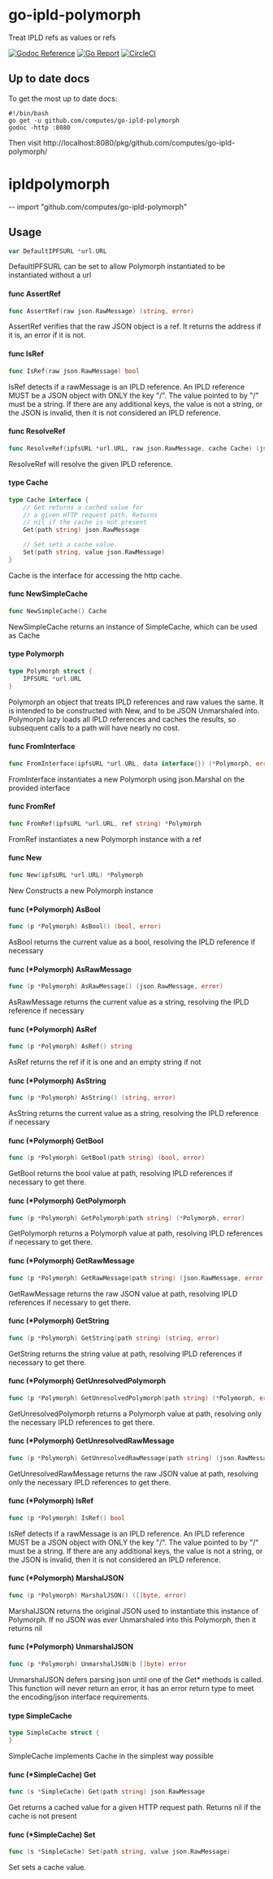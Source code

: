 # go-ipld-polymorph
Treat IPLD refs as values or refs

[![Godoc Reference](https://img.shields.io/badge/godoc-reference-blue.svg)](https://godoc.org/github.com/computes/go-ipld-polymorph)
[![Go Report](https://img.shields.io/badge/go%20report-A%2B-brightgreen.svg)](https://goreportcard.com/report/github.com/computes/go-ipld-polymorph)
[![CircleCI](https://circleci.com/gh/computes/go-ipld-polymorph.svg?style=svg&circle-token=7d137619c8280f992c2286fe3af2fac1ca3adbce)](https://circleci.com/gh/computes/go-ipld-polymorph)
## Up to date docs

To get the most up to date docs:

```shell
#!/bin/bash
go get -u github.com/computes/go-ipld-polymorph
godoc -http :8080
```

Then visit http://localhost:8080/pkg/github.com/computes/go-ipld-polymorph/

# ipldpolymorph
--
    import "github.com/computes/go-ipld-polymorph"


## Usage

```go
var DefaultIPFSURL *url.URL
```
DefaultIPFSURL can be set to allow Polymorph instantiated to be instantiated
without a url

#### func  AssertRef

```go
func AssertRef(raw json.RawMessage) (string, error)
```
AssertRef verifies that the raw JSON object is a ref. It returns the address if
it is, an error if it is not.

#### func  IsRef

```go
func IsRef(raw json.RawMessage) bool
```
IsRef detects if a rawMessage is an IPLD reference. An IPLD reference MUST be a
JSON object with ONLY the key "/". The value pointed to by "/" must be a string.
If there are any additional keys, the value is not a string, or the JSON is
invalid, then it is not considered an IPLD reference.

#### func  ResolveRef

```go
func ResolveRef(ipfsURL *url.URL, raw json.RawMessage, cache Cache) (json.RawMessage, error)
```
ResolveRef will resolve the given IPLD reference.

#### type Cache

```go
type Cache interface {
	// Get returns a cached value for
	// a given HTTP request path. Returns
	// nil if the cache is not present
	Get(path string) json.RawMessage

	// Set sets a cache value.
	Set(path string, value json.RawMessage)
}
```

Cache is the interface for accessing the http cache.

#### func  NewSimpleCache

```go
func NewSimpleCache() Cache
```
NewSimpleCache returns an instance of SimpleCache, which can be used as Cache

#### type Polymorph

```go
type Polymorph struct {
	IPFSURL *url.URL
}
```

Polymorph an object that treats IPLD references and raw values the same. It is
intended to be constructed with New, and to be JSON Unmarshaled into. Polymorph
lazy loads all IPLD references and caches the results, so subsequent calls to a
path will have nearly no cost.

#### func  FromInterface

```go
func FromInterface(ipfsURL *url.URL, data interface{}) (*Polymorph, error)
```
FromInterface instantiates a new Polymorph using json.Marshal on the provided
interface

#### func  FromRef

```go
func FromRef(ipfsURL *url.URL, ref string) *Polymorph
```
FromRef instantiates a new Polymorph instance with a ref

#### func  New

```go
func New(ipfsURL *url.URL) *Polymorph
```
New Constructs a new Polymorph instance

#### func (*Polymorph) AsBool

```go
func (p *Polymorph) AsBool() (bool, error)
```
AsBool returns the current value as a bool, resolving the IPLD reference if
necessary

#### func (*Polymorph) AsRawMessage

```go
func (p *Polymorph) AsRawMessage() (json.RawMessage, error)
```
AsRawMessage returns the current value as a string, resolving the IPLD reference
if necessary

#### func (*Polymorph) AsRef

```go
func (p *Polymorph) AsRef() string
```
AsRef returns the ref if it is one and an empty string if not

#### func (*Polymorph) AsString

```go
func (p *Polymorph) AsString() (string, error)
```
AsString returns the current value as a string, resolving the IPLD reference if
necessary

#### func (*Polymorph) GetBool

```go
func (p *Polymorph) GetBool(path string) (bool, error)
```
GetBool returns the bool value at path, resolving IPLD references if necessary
to get there.

#### func (*Polymorph) GetPolymorph

```go
func (p *Polymorph) GetPolymorph(path string) (*Polymorph, error)
```
GetPolymorph returns a Polymorph value at path, resolving IPLD references if
necessary to get there.

#### func (*Polymorph) GetRawMessage

```go
func (p *Polymorph) GetRawMessage(path string) (json.RawMessage, error)
```
GetRawMessage returns the raw JSON value at path, resolving IPLD references if
necessary to get there.

#### func (*Polymorph) GetString

```go
func (p *Polymorph) GetString(path string) (string, error)
```
GetString returns the string value at path, resolving IPLD references if
necessary to get there.

#### func (*Polymorph) GetUnresolvedPolymorph

```go
func (p *Polymorph) GetUnresolvedPolymorph(path string) (*Polymorph, error)
```
GetUnresolvedPolymorph returns a Polymorph value at path, resolving only the
necessary IPLD references to get there.

#### func (*Polymorph) GetUnresolvedRawMessage

```go
func (p *Polymorph) GetUnresolvedRawMessage(path string) (json.RawMessage, error)
```
GetUnresolvedRawMessage returns the raw JSON value at path, resolving only the
necessary IPLD references to get there.

#### func (*Polymorph) IsRef

```go
func (p *Polymorph) IsRef() bool
```
IsRef detects if a rawMessage is an IPLD reference. An IPLD reference MUST be a
JSON object with ONLY the key "/". The value pointed to by "/" must be a string.
If there are any additional keys, the value is not a string, or the JSON is
invalid, then it is not considered an IPLD reference.

#### func (*Polymorph) MarshalJSON

```go
func (p *Polymorph) MarshalJSON() ([]byte, error)
```
MarshalJSON returns the original JSON used to instantiate this instance of
Polymorph. If no JSON was ever Unmarshaled into this Polymorph, then it returns
nil

#### func (*Polymorph) UnmarshalJSON

```go
func (p *Polymorph) UnmarshalJSON(b []byte) error
```
UnmarshalJSON defers parsing json until one of the Get* methods is called. This
function will never return an error, it has an error return type to meet the
encoding/json interface requirements.

#### type SimpleCache

```go
type SimpleCache struct {
}
```

SimpleCache implements Cache in the simplest way possible

#### func (*SimpleCache) Get

```go
func (s *SimpleCache) Get(path string) json.RawMessage
```
Get returns a cached value for a given HTTP request path. Returns nil if the
cache is not present

#### func (*SimpleCache) Set

```go
func (s *SimpleCache) Set(path string, value json.RawMessage)
```
Set sets a cache value.
